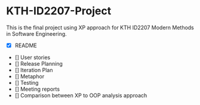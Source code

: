 # KTH-ID2207-Project

This is the final project using XP approach for KTH ID2207 Modern Methods in Software Engineering.

- [x] README
- [] User stories
- [] Release Planning
- [] Iteration Plan
- [] Metaphor
- [] Testing
- [] Meeting reports
- [] Comparison between XP to OOP analysis approach

